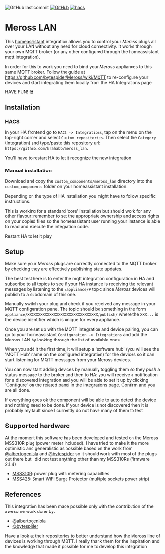 ![GitHub last commit](https://img.shields.io/github/last-commit/krahabb/meross_lan?style=for-the-badge)
[![GitHub](https://img.shields.io/github/license/krahabb/meross_lan?style=for-the-badge)](LICENCE)
[![hacs][hacsbadge]][hacs]


# Meross LAN

This [homeassistant](https://www.home-assistant.io/) integration allows you to control your *Meross* plugs all over your LAN without any need for cloud connectivity. It works through your own MQTT broker (or any other configured through the homeassistant mqtt integration).

In order for this to work you need to bind your *Meross* appliances to this same MQTT broker. Follow the guide at https://github.com/bytespider/Meross/wiki/MQTT to re-configure your devices and start integrating them locally from the HA Integrations page

HAVE FUN! 😎

## Installation

### HACS

In your HA frontend go to `HACS -> Integrations`, tap on the menu on the top-right corner and select `Custom repositories`.
Then select the `Category` (Integration) and type/paste this repository url: `https://github.com/krahabb/meross_lan`.

You'll have to restart HA to let it recognize the new integration

### Manual installation

Download and copy the `custom_components/meross_lan` directory into the `custom_components` folder on your homeassistant installation.

Depending on the type of HA installation you might have to follow specific instructions.

This is working for a standard 'core' installation but should work for any other flavour: remember to set the appropriate ownership and access rights on your copied files so the homeassistant user running your instance is able to read and execute the integration code.

Restart HA to let it play

## Setup

Make sure your *Meross* plugs are correctly connected to the MQTT broker by checking they are effectively publishing state updates. 

The best test here is to enter the mqtt integration configuration in HA and subscribe to all topics to see if your HA instance is receiving the relevant messages by listening to the `/appliance/#` topic since *Meross* devices will publish to a subdomain of this one. 

Manually switch your plug and check if you received any message in your MQTT configuration pane. The topic should be something in the form `appliance/XXXXXXXXXXXXXXXXXXXXXXXXXXXXXXXX/publish/` where the `XXX...` is the device identifier which is unique for every appliance.

Once you are set up with the MQTT integration and device pairing, you can go to your homeassistant `Configuration -> Integrations` and add the Meross LAN by looking through the list of available ones.

When you add it the first time, it will setup a 'software hub' (you will see the 'MQTT Hub' name on the configured integration) for the devices so it can start listening for MQTT messages from your Meross devices.

You can now start adding devices by manually toggling them so they *push* a status message to the broker and then to HA: you will receive a notification for a discovered integration and you will be able to set it up by clicking 'Configure' on the related panel in the Integrations page. Confirm and you are all done. 

If everything goes ok the component will be able to auto detect the device and nothing need to be done. If your device is not discovered then it is probably my fault since I currently do not have many of them to test


## Supported hardware

At the moment this software has been developed and tested on the Meross MSS310R plug (power meter included). I have tried to make it the more optimistic and generalistic as possible based on the work from [@albertogeniola] and [@bytespider] so it should work with most of the plugs out there but I did not test anything other than my MSS310Rs (firmware 2.1.4)

- [MSS310R](https://www.meross.com/product/38/article/): power plug with metering capabilties
- [MSS425](https://www.meross.com/product/16/article/): Smart WiFi Surge Protector (multiple sockets power strip)


## References

This integration has been made possible only with the contribution of the awesome work done by:

- [@albertogeniola]
- [@bytespider]

Have a look at their repositories to better understand how the Meross line of devices is working through MQTT.
I really thank them for the inspiration and the knowledge that made it possible for me to develop this integration

[hacs]: https://github.com/custom-components/hacs
[hacsbadge]: https://img.shields.io/badge/HACS-Custom-orange.svg?style=for-the-badge
[@albertogeniola]: https://github.com/albertogeniola/MerossIot
[@bytespider]: https://github.com/bytespider/Meross
